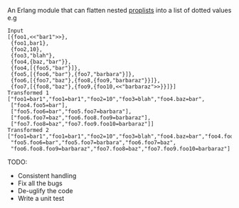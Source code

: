
An Erlang module that can flatten nested [proplists](http://www.erlang.org/doc/man/proplists.html) into a list of dotted values e.g

    Input
    [{foo1,<<"bar1">>},
     {foo1,bar1},
     {foo2,10},
     {foo3,"blah"},
     {foo4,{baz,"bar"}},
     {foo4,[{foo5,"bar"}]},
     {foo5,[{foo6,"bar"},{foo7,"barbara"}]},
     {foo6,[{foo7,"baz"},{foo8,{foo9,"barbaraz"}}]},
     {foo7,[{foo8,"baz"},{foo9,{foo10,<<"barbaraz">>}}]}]
    Transformed 1 
    ["foo1=bar1","foo1=bar1","foo2=10","foo3=blah","foo4.baz=bar",
     ["foo4.foo5=bar"],
     ["foo5.foo6=bar","foo5.foo7=barbara"],
     ["foo6.foo7=baz","foo6.foo8.foo9=barbaraz"],
     ["foo7.foo8=baz","foo7.foo9.foo10=barbaraz"]]
    Transformed 2 
    ["foo1=bar1","foo1=bar1","foo2=10","foo3=blah","foo4.baz=bar","foo4.foo5=bar",
     "foo5.foo6=bar","foo5.foo7=barbara","foo6.foo7=baz",
     "foo6.foo8.foo9=barbaraz","foo7.foo8=baz","foo7.foo9.foo10=barbaraz"]


TODO:

* Consistent handling
* Fix all the bugs
* De-uglify the code
* Write a unit test

